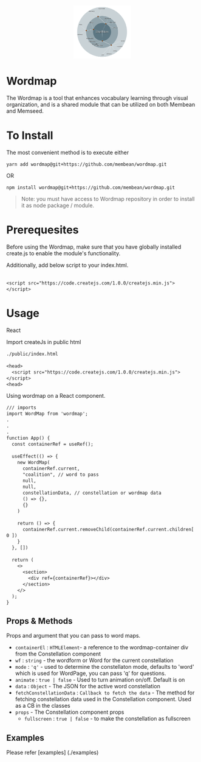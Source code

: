 #

<p align="center"> 
  <img src="./wordmap.png" width="30%" title="Wordmap Demo" alt="Wordmap Demo">
<p>

# Wordmap

The Wordmap is a tool that enhances vocabulary learning through visual organization, and is a shared module that can be utilized on both Membean and Memseed.

# To Install

The most convenient method is to execute either
 
```
yarn add wordmap@git+https://github.com/membean/wordmap.git
```

OR

```
npm install wordmap@git+https://github.com/membean/wordmap.git
```

>  Note: you must have access to Wordmap repository in order to install it as node package / module.

# Prerequesites

Before using the Wordmap, make sure that you have globally installed create.js to enable the module's functionality. 

Additionally, add below script to your index.html.

```

<script src="https://code.createjs.com/1.0.0/createjs.min.js"></script>

```

# Usage 

React

Import createJs in public html

```
./public/index.html

<head>
  <script src="https://code.createjs.com/1.0.0/createjs.min.js"></script>
<head>

```

Using wordmap on a React component.

```
/// imports
import WordMap from 'wordmap';
.
.
.
function App() {
  const containerRef = useRef();

  useEffect(() => {
    new WordMap(
      containerRef.current,
      "coalition", // word to pass
      null,
      null,
      constellationData, // constellation or wordmap data
      () => {},
      {}
    )

    return () => {
      containerRef.current.removeChild(containerRef.current.children[ 0 ])
    }
  }, [])

  return (
    <>
      <section>
        <div ref={containerRef}></div>
      </section>
    </>
  );
}

```

## Props & Methods

Props and argument that you can pass to word maps.

- `containerEl` : `HTMLElement`- a reference to the wordmap-container div from the Constellation component
- `wf` : `string`  - the wordform or Word for the current constellation
- `mode` : `'q'`  - used to determine the constellaton mode, defaults to 'word' which is used for WordPage, you can pass 'q' for questions.
- `animate` : `true | false`  - Used to turn animation on/off. Default is on 
- `data` : `Object`  - The JSON for the active word constellation
- `fetchConstellationData` : `Callback to fetch the data`  - The method for fetching constellation data used in the Constellation component. Used as a CB in the classes
- `props`  - The Constellation component props
  - `fullscreen` : `true | false` - to make the constellation as fullscreen


## Examples

Please refer [examples] (./examples)

